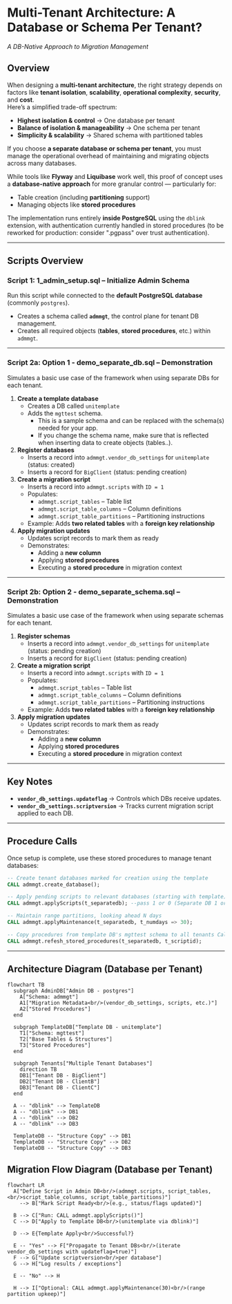 # Multi-Tenant Architecture: A Database or Schema Per Tenant?  
_A DB-Native Approach to Migration Management_

## Overview
When designing a **multi-tenant architecture**, the right strategy depends on factors like **tenant isolation**, **scalability**, **operational complexity**, **security**, and **cost**.  
Here’s a simplified trade-off spectrum:

- **Highest isolation & control** → One database per tenant  
- **Balance of isolation & manageability** → One schema per tenant  
- **Simplicity & scalability** → Shared schema with partitioned tables  

If you choose **a separate database or schema per tenant**, you must manage the operational overhead of maintaining and migrating objects across many databases.

While tools like **Flyway** and **Liquibase** work well, this proof of concept uses a **database-native approach** for more granular control — particularly for:
- Table creation (including **partitioning** support)
- Managing objects like **stored procedures**

The implementation runs entirely **inside PostgreSQL** using the `dblink` extension, with authentication currently handled in stored procedures (to be reworked for production: consider ".pgpass" over trust authentication).

---

## Scripts Overview

### **Script 1:  1_admin_setup.sql  – Initialize Admin Schema**
Run this script while connected to the **default PostgreSQL database** (commonly `postgres`).

- Creates a schema called **`admmgt`**, the control plane for tenant DB management.
- Creates all required objects (**tables**, **stored procedures**, etc.) within `admmgt`.

---

### **Script 2a: Option 1 - demo_separate_db.sql – Demonstration**
Simulates a basic use case of the framework when using separate DBs for each tenant.

1. **Create a template database**
   - Creates a DB called `unitemplate`  
   - Adds the `mgttest` schema. 
     - This is a sample schema and can be replaced with the schema(s) needed for your app.
     - If you change the schema name, make sure that is reflected when inserting data to create objects (tables..).
2. **Register databases**
   - Inserts a record into `admmgt.vendor_db_settings` for `unitemplate` (status: created)  
   - Inserts a record for `BigClient` (status: pending creation)  
3. **Create a migration script**
   - Inserts a record into `admmgt.scripts` with `ID = 1`  
   - Populates:
     - `admmgt.script_tables` – Table list  
     - `admmgt.script_table_columns` – Column definitions  
     - `admmgt.script_table_partitions` – Partitioning instructions  
   - Example: Adds **two related tables** with a **foreign key relationship**
4. **Apply migration updates**
   - Updates script records to mark them as ready  
   - Demonstrates:
     - Adding a **new column**  
     - Applying **stored procedures**  
     - Executing a **stored procedure** in migration context  

---

### **Script 2b: Option 2 - demo_separate_schema.sql – Demonstration**
Simulates a basic use case of the framework when using separate schemas for each tenant.

1. **Register schemas**
   - Inserts a record into `admmgt.vendor_db_settings` for `unitemplate` (status: pending creation)  
   - Inserts a record for `BigClient` (status: pending creation)  
2. **Create a migration script**
   - Inserts a record into `admmgt.scripts` with `ID = 1`  
   - Populates:
     - `admmgt.script_tables` – Table list  
     - `admmgt.script_table_columns` – Column definitions  
     - `admmgt.script_table_partitions` – Partitioning instructions  
   - Example: Adds **two related tables** with a **foreign key relationship**
3. **Apply migration updates**
   - Updates script records to mark them as ready  
   - Demonstrates:
     - Adding a **new column**  
     - Applying **stored procedures**  
     - Executing a **stored procedure** in migration context  

---

## Key Notes
- **`vendor_db_settings.updateflag`** → Controls which DBs receive updates.  
- **`vendor_db_settings.scriptversion`** → Tracks current migration script applied to each DB.

---

## Procedure Calls

Once setup is complete, use these stored procedures to manage tenant databases:

```sql
-- Create tenant databases marked for creation using the template
CALL admmgt.create_database();

-- Apply pending scripts to relevant databases (starting with template)
CALL admmgt.applyScripts(t_separatedb); --pass 1 or 0 (Separate DB 1 or Schema 0)

-- Maintain range partitions, looking ahead N days
CALL admmgt.applyMaintenance(t_separatedb, t_numdays => 30);

-- Copy procedures from template DB's mgttest schema to all tenants Called before and after migration scripts by applyScripts.
CALL admmgt.refesh_stored_procedures(t_separatedb, t_scriptid);
```

---

## Architecture Diagram (Database per Tenant)

```mermaid
flowchart TB
  subgraph AdminDB["Admin DB - postgres"]
    A["Schema: admmgt"]
    A1["Migration Metadata<br/>(vendor_db_settings, scripts, etc.)"]
    A2["Stored Procedures"]
  end

  subgraph TemplateDB["Template DB - unitemplate"]
    T1["Schema: mgttest"]
    T2["Base Tables & Structures"]
    T3["Stored Procedures"]
  end

  subgraph Tenants["Multiple Tenant Databases"]
    direction TB
    DB1["Tenant DB - BigClient"]
    DB2["Tenant DB - ClientB"]
    DB3["Tenant DB - ClientC"]
  end

  A -- "dblink" --> TemplateDB
  A -- "dblink" --> DB1
  A -- "dblink" --> DB2
  A -- "dblink" --> DB3

  TemplateDB -- "Structure Copy" --> DB1
  TemplateDB -- "Structure Copy" --> DB2
  TemplateDB -- "Structure Copy" --> DB3

```

## Migration Flow Diagram (Database per Tenant)

```mermaid
flowchart LR
  A["Define Script in Admin DB<br/>(admmgt.scripts, script_tables,<br/>script_table_columns, script_table_partitions)"] 
    --> B["Mark Script Ready<br/>(e.g., status/flags updated)"]

  B --> C["Run: CALL admmgt.applyScripts()"]
  C --> D["Apply to Template DB<br/>(unitemplate via dblink)"]

  D --> E{Template Apply<br/>Successful?}

  E -- "Yes" --> F["Propagate to Tenant DBs<br/>(iterate vendor_db_settings with updateflag=true)"]
  F --> G["Update scriptversion<br/>per database"]
  G --> H["Log results / exceptions"]

  E -- "No" --> H

  H --> I["Optional: CALL admmgt.applyMaintenance(30)<br/>(range partition upkeep)"]
